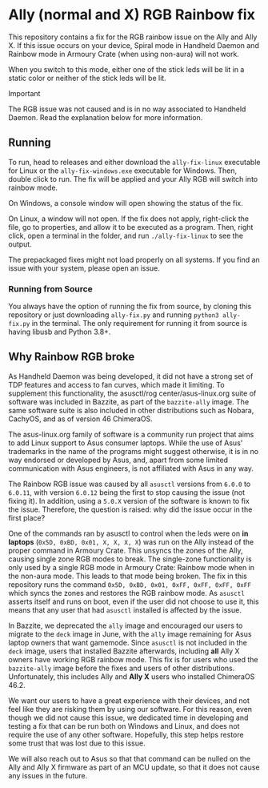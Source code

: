 # Ally (normal and X) RGB Rainbow fix
This repository contains a fix for the RGB rainbow issue on the Ally and Ally X.
If this issue occurs on your device, Spiral mode in Handheld Daemon and Rainbow
mode in Armoury Crate (when using non-aura) will not work.

When you switch to this mode, either one of the stick leds will be lit in a
static color or neither of the stick leds will be lit.

> [!IMPORTANT]
> The RGB issue was not caused and is in no way associated to Handheld Daemon.
> Read the explanation below for more information.

## Running
To run, head to releases and either download the `ally-fix-linux` executable
for Linux or the `ally-fix-windows.exe` executable for Windows.
Then, double click to run.
The fix will be applied and your Ally RGB will switch into rainbow mode.

On Windows, a console window will open showing the status of the fix.

On Linux, a window will not open.
If the fix does not apply, right-click the file, go to properties, and allow it
to be executed as a program. 
Then, right click, open a terminal in the folder, and run
`./ally-fix-linux` to see the output.

The prepackaged fixes might not load properly on all systems. If you find
an issue with your system, please open an issue.

### Running from Source
You always have the option of running the fix from source, by cloning this 
repository or just downloading `ally-fix.py` and running `python3 ally-fix.py` 
in the terminal.
The only requirement for running it from source is having libusb and Python 3.8+.

## Why Rainbow RGB broke
As Handheld Daemon was being developed, it did not have a strong set of TDP
features and access to fan curves, which made it limiting.
To supplement this functionality, the asusctl/rog center/asus-linux.org suite
of software was included in Bazzite, as part of the `bazzite-ally` image.
The same software suite is also included in other distributions such as Nobara,
CachyOS, and as of version 46 ChimeraOS.

The asus-linux.org family of software is a community run project that aims to
add Linux support to Asus consumer laptops.
While the use of Asus' trademarks in the name of the programs might suggest
otherwise, it is in no way endorsed or developed by Asus, and, apart from some 
limited communication with Asus engineers, is not affiliated with Asus in any way.

The Rainbow RGB issue was caused by all `asusctl` versions from `6.0.0` to `6.0.11`, with 
version `6.0.12` being the first to stop causing the issue (not fixing it).
In addition, using a `5.0.X` version of the software is known to fix the issue.
Therefore, the question is raised: why did the issue occur in the first place?

One of the commands ran by asusctl to control when the leds were on
**in laptops** (`0x5D, 0xBD, 0x01, X, X, X, X`)
was run on the Ally instead of the proper command in Armoury Crate.
This unsyncs the zones of the Ally, causing single zone RGB modes to break.
The single-zone functionality is only used by a single RGB mode in Armoury Crate:
Rainbow mode when in the non-aura mode.
This leads to that mode being broken.
The fix in this repository runs the command `0x5D, 0xBD, 0x01, 0xFF, 0xFF, 0xFF, 0xFF`
which syncs the zones and restores the RGB rainbow mode.
As `asusctl` asserts itself and runs on boot, even if the user did not choose
to use it, this means that any user that had `asusctl` installed is affected
by the issue.

In Bazzite, we deprecated the `ally` image and encouraged our users to migrate
to the `deck` image in June, with the `ally` image remaining for Asus laptop owners
that want gamemode.
Since `asusctl` is not included in the `deck` image, users that installed 
Bazzite afterwards, including **all** Ally X owners have working RGB rainbow mode.
This fix is for users who used the `bazzite-ally` image before the fixes and
users of other distributions.
Unfortunately, this includes Ally and **Ally X** users who installed ChimeraOS 46.2.

We want our users to have a great experience with their devices, and not feel
like they are risking them by using our software.
For this reason, even though we did not cause this issue, we dedicated time in 
developing and testing a fix that can be run both on Windows and Linux, and 
does not require the use of any other software.
Hopefully, this step helps restore some trust that was lost due to this issue.

We will also reach out to Asus so that that command can be nulled on the Ally
and Ally X firmware as part of an MCU update, so that it does not cause any 
issues in the future.